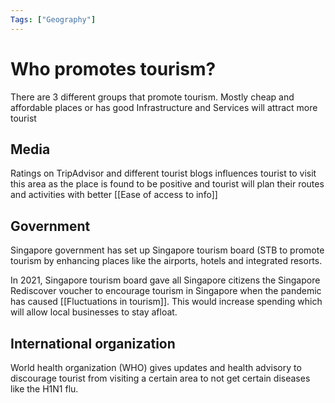 ```yaml
---
Tags: ["Geography"]
---
```

# Who promotes tourism?
There are 3 different groups that promote tourism. Mostly cheap and affordable places or has good Infrastructure and Services will attract more tourist
## Media
Ratings on TripAdvisor and different tourist blogs influences tourist to visit this area as the place is found to be positive and tourist will plan their routes and activities with better [[Ease of access to info]] 
## Government
Singapore government has set up Singapore tourism board (STB to promote tourism by enhancing places like the airports, hotels and integrated resorts.

In 2021, Singapore tourism board gave all Singapore citizens the Singapore Rediscover voucher to encourage tourism in Singapore when the pandemic has caused [[Fluctuations in tourism]]. This would increase spending which will allow local businesses to stay afloat.
## International organization
World health organization (WHO) gives updates and health advisory to discourage tourist from visiting a certain area to not get certain diseases like the H1N1 flu.